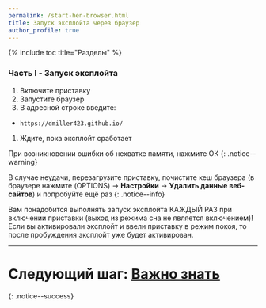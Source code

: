 ```yaml
---
permalink: /start-hen-browser.html
title: Запуск эксплойта через браузер
author_profile: true
---
```

{% include toc title="Разделы" %}

### Часть I - Запуск эксплойта

1. Включите приставку 
1. Запустите браузер
1. В адресной строке введите:
  + `https://dmiller423.github.io/`
1. Ждите, пока эксплойт сработает 

При возникновении ошибки об нехватке памяти, нажмите ОК 
{: .notice--warning}

В случае неудачи, перезагрузите приставку, почистите кеш браузера (в браузере нажмите (OPTIONS) -> **Настройки** -> **Удалить данные веб-сайтов**) и попробуйте ещё раз
{: .notice--info}

Вам понадобится выполнять запуск эксплойта КАЖДЫЙ РАЗ при включении приставки (выход из режима сна не является включением)! Если вы активировали эксплойт и ввели приставку в режим покоя, то после пробуждения эксплойт уже будет активирован. 

___

# Следующий шаг: [Важно знать](info) 
{: .notice--success}